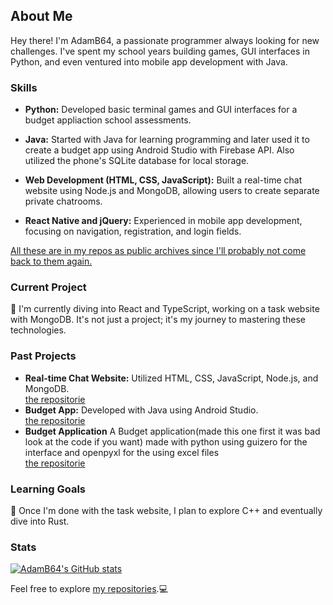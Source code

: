 ## About Me

Hey there! I'm AdamB64, a passionate programmer always looking for new challenges. I've spent my school years building games, GUI interfaces in Python, and even ventured into mobile app development with Java.

### Skills

- **Python:** Developed basic terminal games and GUI interfaces for a budget appliaction school assessments.<br>
  
- **Java:** Started with Java for learning programming and later used it to create a budget app using Android Studio with Firebase API. Also utilized the phone's SQLite database for local storage.<br>

- **Web Development (HTML, CSS, JavaScript):** Built a real-time chat website using Node.js and MongoDB, allowing users to create separate private chatrooms.<br>

- **React Native and jQuery:** Experienced in mobile app development, focusing on navigation, registration, and login fields.

<ins>All these are in my repos as public archives since I'll probably not come back to them again.</ins>

### Current Project

🌱 I'm currently diving into React and TypeScript, working on a task website with MongoDB. It's not just a project; it's my journey to mastering these technologies.

### Past Projects

- **Real-time Chat Website:** Utilized HTML, CSS, JavaScript, Node.js, and MongoDB.<br>
  [the repositorie](https://github.com/AdamB64/realtime_chat)
- **Budget App:** Developed with Java using Android Studio.<br>
  [the repositorie](https://github.com/AdamB64/Budget)
- **Budget Application** A Budget application(made this one first it was bad look at the code if you want) made with python using guizero for the interface and openpyxl for the using excel files<br>
   [the repositorie](https://github.com/AdamB64/graded-unit)

### Learning Goals

🔭 Once I'm done with the task website, I plan to explore C++ and eventually dive into Rust.

### Stats

[![AdamB64's GitHub stats](https://github-readme-stats.vercel.app/api?username=AdamB64)](https://github.com/AdamB64)

Feel free to explore [my repositories](https://github.com/AdamB64?tab=repositories).💻

